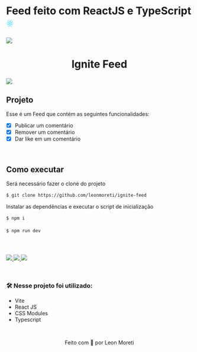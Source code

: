 # Feed feito com ReactJS e TypeScript <img width="20" height="20" src="https://raw.githubusercontent.com/devicons/devicon/master/icons/react/react-original.svg" />
<img src="https://i.imgur.com/zwP5DKN.png" align="center" />

</br>

<h1 align="center">Ignite Feed</h1>

<img src="https://i.imgur.com/c57o3eG.png" align="center" />

</br>

## Projeto

Esse é um Feed que contém as seguintes funcionalidades:

- [x] Publicar um comentário
- [x] Remover um comentário
- [x] Dar like em um comentário

</br>

## Como executar

Será necessário fazer o clone do projeto

```bash
$ git clone https://github.com/leonmoreti/ignite-feed 
```

Instalar as dependências e executar o script de inicialização


```bash
$ npm i

$ npm run dev
```

#

</br>

<a href="https://post-leon.netlify.app/" target="_blank">
<img src="https://i.imgur.com/oGUR1Gv.png" />
</a>


<a href="https://github.com/leonmoreti/application-react-and-ts" target="_blank">
<img src="https://imgur.com/AFxPZ6r.png" />
</a>

<a href="https://www.figma.com/file/0wdyy9YXbrYMQVMxTqaitL/Ignite-Feed-(Community)?node-id=0%3A1&t=oxTzH9tD6yGL0NAJ-1" target="_blank">
<img src="https://imgur.com/GXlpkuq.png" />
</a>

&nbsp;

### 🛠️ Nesse projeto foi utilizado:

* Vite
* React JS
* CSS Modules
* Typescript

<br />




<p align="center">Feito com 💙 por Leon Moreti</p>
